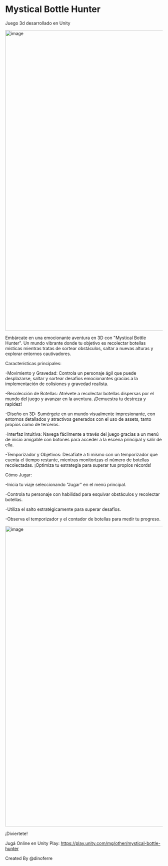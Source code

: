 # Mystical Bottle Hunter
Juego 3d desarrollado en Unity

<img width="960" alt="image" src="https://github.com/dinoferre/MysticalBottleHunter/assets/105014048/4ff3e3c2-312a-41fe-a7e6-a01335cbb644">


Embárcate en una emocionante aventura en 3D con "Mystical Bottle Hunter".
Un mundo vibrante donde tu objetivo es recolectar botellas místicas mientras tratas de sortear obstáculos, saltar a nuevas alturas y explorar entornos cautivadores.

Características principales:

-Movimiento y Gravedad: Controla un personaje ágil que puede desplazarse, saltar y sortear desafíos emocionantes gracias a la implementación de colisiones y gravedad realista.

-Recolección de Botellas: Atrévete a recolectar botellas dispersas por el mundo del juego y avanzar en la aventura. ¡Demuestra tu destreza y rapidez!

-Diseño en 3D: Sumérgete en un mundo visualmente impresionante, con entornos detallados y atractivos generados con el uso de assets, tanto propios como de terceros.

-Interfaz Intuitiva: Navega fácilmente a través del juego gracias a un menú de inicio amigable con botones para acceder a la escena principal y salir de ella.

-Temporizador y Objetivos: Desafíate a ti mismo con un temporizador que cuenta el tiempo restante, mientras monitorizas el número de botellas recolectadas. ¡Optimiza tu estrategia para superar tus propios récords!

Cómo Jugar:

-Inicia tu viaje seleccionando "Jugar" en el menú principal.

-Controla tu personaje con habilidad para esquivar obstáculos y recolectar botellas.

-Utiliza el salto estratégicamente para superar desafíos.

-Observa el temporizador y el contador de botellas para medir tu progreso.

<img width="960" alt="image" src="https://github.com/dinoferre/MysticalBottleHunter/assets/105014048/b799af21-93ac-4eb0-b857-3c90a82fe82c">


¡Diviertete!


Jugá Online en Unity Play: https://play.unity.com/mg/other/mystical-bottle-hunter

Created By @dinoferre
